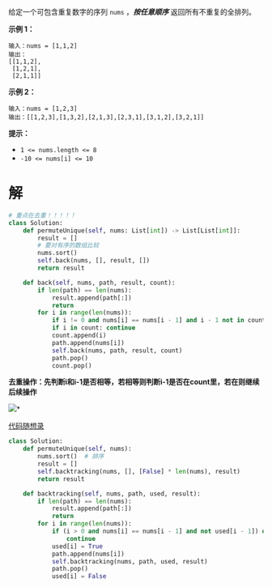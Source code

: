 给定一个可包含重复数字的序列 `nums` ，***按任意顺序*** 返回所有不重复的全排列。

 

**示例 1：**

```
输入：nums = [1,1,2]
输出：
[[1,1,2],
 [1,2,1],
 [2,1,1]]
```

**示例 2：**

```
输入：nums = [1,2,3]
输出：[[1,2,3],[1,3,2],[2,1,3],[2,3,1],[3,1,2],[3,2,1]]
```

 

**提示：**

- `1 <= nums.length <= 8`
- `-10 <= nums[i] <= 10`

# 解

```python
# 重点在去重！！！！！
class Solution:
    def permuteUnique(self, nums: List[int]) -> List[List[int]]:
        result = []
        # 要对有序的数组比较
        nums.sort()
        self.back(nums, [], result, [])
        return result

    def back(self, nums, path, result, count):
        if len(path) == len(nums):
            result.append(path[:])
            return
        for i in range(len(nums)):
            if i != 0 and nums[i] == nums[i - 1] and i - 1 not in count: continue
            if i in count: continue
            count.append(i)
            path.append(nums[i])
            self.back(nums, path, result, count)
            path.pop()
            count.pop()
```

**去重操作：先判断i和i-1是否相等，若相等则判断i-1是否在count里，若在则继续后续操作**

![](E:\E\Typora\笔记\图片\Snipaste_2024-04-04_17-21-04.png)*

[代码随想录](https://programmercarl.com/0047.%E5%85%A8%E6%8E%92%E5%88%97II.html#%E5%85%B6%E4%BB%96%E8%AF%AD%E8%A8%80%E7%89%88%E6%9C%AC)

```python
class Solution:
    def permuteUnique(self, nums):
        nums.sort()  # 排序
        result = []
        self.backtracking(nums, [], [False] * len(nums), result)
        return result

    def backtracking(self, nums, path, used, result):
        if len(path) == len(nums):
            result.append(path[:])
            return
        for i in range(len(nums)):
            if (i > 0 and nums[i] == nums[i - 1] and not used[i - 1]) or used[i]:
                continue
            used[i] = True
            path.append(nums[i])
            self.backtracking(nums, path, used, result)
            path.pop()
            used[i] = False
```

